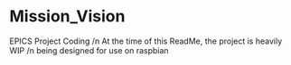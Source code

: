 # Mission_Vision
EPICS Project Coding /n
At the time of this ReadMe, the project is heavily WIP /n
being designed for use on raspbian

